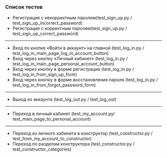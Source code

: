 ### Список тестов

* Регистрация с некорректным паролем(test_sign_up.py / test_sign_up_incorrect_password)
* Регистрация с корректным паролем(test_sign_up.py / test_sign_up_correct_password)

---
* Вход по кнопке «Войти в аккаунт» на главной (test_log_in.py / test_log_in_main_page_log_in_account_button)
* Вход через кнопку «Личный кабинет» (test_log_in.py / test_log_in_main_page_personal_account_button)
* Вход через кнопку в форме регистрации (test_log_in.py / test_log_in_from_sign_up_form)
* Вход через кнопку в форме восстановления пароля (test_log_in.py / test_log_in_from_forgot_password_form)
---
* Выход из аккаунта (test_log_out.py / test_log_out)
---
* Переход в личный кабинет (test_my_account.py/ test_main_page_to_personal_account)
---
* Переход из личного кабинета в конструктор (test_constructor.py / test_from_my_account_to_constructor)
* Переход по разделам конструктора (test_constructor.py / test_constructor_categories)